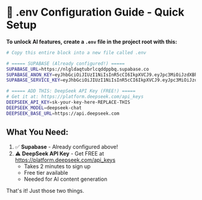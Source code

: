 # 🔧 .env Configuration Guide - Quick Setup

**To unlock AI features, create a `.env` file in the project root with this:**

```bash
# Copy this entire block into a new file called .env

# ===== SUPABASE (Already configured!) =====
SUPABASE_URL=https://nlgldaqtubrlcqddppbq.supabase.co
SUPABASE_ANON_KEY=eyJhbGciOiJIUzI1NiIsInR5cCI6IkpXVCJ9.eyJpc3MiOiJzdXBhYmFzZSIsInJlZiI6Im5sZ2xkYXF0dWJybGNxZGRwcGJxIiwicm9sZSI6ImFub24iLCJpYXQiOjE3NTMwODkzMzksImV4cCI6MjA2ODY2NTMzOX0.IFaWqep1MBSofARiCUuzvAReC44hwGnmKOMNSd55nIM
SUPABASE_SERVICE_KEY=eyJhbGciOiJIUzI1NiIsInR5cCI6IkpXVCJ9.eyJpc3MiOiJzdXBhYmFzZSIsInJlZiI6Im5sZ2xkYXF0dWJybGNxZGRwcGJxIiwicm9sZSI6InNlcnZpY2Vfcm9sZSIsImlhdCI6MTc1MzA4OTMzOSwiZXhwIjoyMDY4NjY1MzM5fQ.QEy2Y87lgNGzunseLEDAW2AMGmmAn9M8YYsspsRIIQE

# ===== ADD THIS: DeepSeek API Key (FREE!) =====
# Get it at: https://platform.deepseek.com/api_keys
DEEPSEEK_API_KEY=sk-your-key-here-REPLACE-THIS
DEEPSEEK_MODEL=deepseek-chat
DEEPSEEK_BASE_URL=https://api.deepseek.com
```

## What You Need:

1. ✅ **Supabase** - Already configured above!
2. ⚠️ **DeepSeek API Key** - Get FREE at https://platform.deepseek.com/api_keys
   - Takes 2 minutes to sign up
   - Free tier available
   - Needed for AI content generation

That's it! Just those two things.

